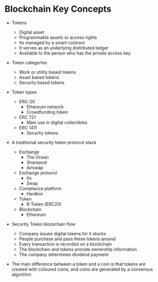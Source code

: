# Blockchain Key Concepts

- Tokens
  - Digital asset
  - Programmable assets or access rights
  - Its managed by a smart contract
  - It serves as an underlying distirbuted ledger
  - Available to the person who has the private access key

- Token categories
  - Work or utility based tokens
  - Asset based tokens
  - Security based tokens

- Token types
  - ERC-20
    - Ethereum network
    - Crowdfunding token
  - ERC 721
    - Main use in digital collectibles
  - ERC 1411
    - Security tokens

- A traditional security token protocol stack
  - Exchange
    - The Ocean
    - Sharepost
    - Airswap
  - Exchange protocol
    - 0x
    - Swap
  - Compliance platform
    - Hardbor
  - Token
    - R-Token (ERC20)
  - Blockchain
    - Ethereum

- Security Token blockchain flow
  - Company issues digital tokens for it stocks
  - People purchase and pass these tokens around
  - Every transaction is recorded on a blockchain
  - The blockchain and tokens provide ownership information
  - The company determines dividend payment

- The main difference between a token and a coin is that tokens are created with coloured coins, and coins are generated by a consensus algorithm